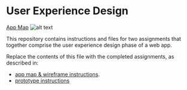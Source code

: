 # User Experience Design
[App Map](https://www.figma.com/board/agOKIslrLVfGMKwckI14gl/Flipped1-App-Map?node-id=0-1&p=f&t=V6rowl0Hvn9ndKYR-0)
![alt text](image/Flipped1-AppMap.png)

This repository contains instructions and files for two assignments that together comprise the user experience design phase of a web app.

Replace the contents of this file with the completed assignments, as described in:

- [app map & wireframe instructions](instructions-0a-app-map-wireframes.md).
- [prototype instructions](instructions-0b-prototyping.md)
